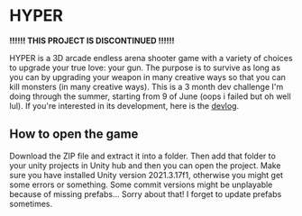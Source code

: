 # HYPER

**!!!!!! THIS PROJECT IS DISCONTINUED !!!!!!**

HYPER is a 3D arcade endless arena shooter game with a variety of choices to upgrade your true love: your gun. The purpose is to survive as long as you can by upgrading your weapon in many creative ways so that you can kill monsters (in many creative ways). This is a 3 month dev challenge I'm doing through the summer, starting from 9 of June (oops i failed but oh well lul). If you're interested in its development, here is the [devlog](https://github.com/Mutoxicated/HYPER/blob/main/devlog.md).

## How to open the game

Download the ZIP file and extract it into a folder. Then add that folder to your unity projects in Unity hub and then you can open the project. Make sure you have installed Unity version 2021.3.17f1, otherwise you might get some errors or something. Some commit versions might be unplayable because of missing prefabs... Sorry about that! I forget to update prefabs sometimes.
